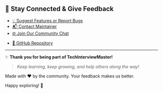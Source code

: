 ## 👣 Stay Connected & Give Feedback

- [💡 Suggest Features or Report Bugs](https://github.com/iamAntimPal/TechInterviewMaster/issues)
- [📬 Contact Maintainer](https://github.com/iamAntimPal)
- [🌐 Join Our Community Chat](https://github.com/orgs/Optimism-Educators/discussions)
<!-- - [💬 Join Our Discord Server](https://discord.gg/75Yg4e8) 
- [💻 Follow Us on Twitter](https://twitter.com/OptimismEducators)
- [📖 Follow Us on Medium](https://medium.com/@OptimismEducators) -->
- [🧩 GitHub Repository](https://github.com/iamAntimPal/TechInterviewMaster)

---

✨ **Thank you for being part of TechInterviewMaster!**

> _Keep learning, keep growing, and help others along the way!_

Made with ❤️ by the community. Your feedback makes us better.

Happy exploring! 🚀
